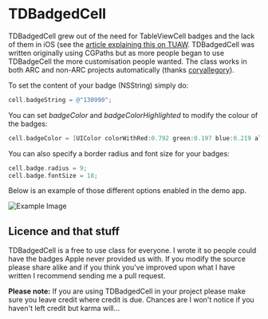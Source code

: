 # TDBadgedCell
TDBadgedCell grew out of the need for TableViewCell badges and the lack of them in iOS (see the [article explaining this on TUAW](http://www.tuaw.com/2010/01/07/iphone-devsugar-simple-table-badges/). TDBadgedCell was written originally using CGPaths but as more people began to use TDBadgeCell the more customisation people wanted. The class works in both ARC and non-ARC projects automatically (thanks [coryallegory](http://github.com/coryallegory)).

To set the content of your badge (NSString) simply do:

```Objective-C
cell.badgeString = @"130990";
```

You can set _badgeColor_ and _badgeColorHighlighted_ to modify the colour of the badges:

```Objective-C
cell.badgeColor = [UIColor colorWithRed:0.792 green:0.197 blue:0.219 alpha:1.000];
```

You can also specify a border radius and font size for your badges:

```Objective-C
cell.badge.radius = 9;
cell.badge.fontSize = 18;
```

Below is an example of those different options enabled in the demo app.

![Example Image](http://up.tmdvs.me/image/401P1Q2i3T00/d)

## Licence and that stuff
TDBadgedCell is a free to use class for everyone. I wrote it so people could have the badges Apple never provided us with. If you modify the source please share alike and if you think you've improved upon what I have written I recommend sending me a pull request.

**Please note:** If you are using TDBadgedCell in your project please make sure you leave credit where credit is due. Chances are I won't notice if you haven't left credit but karma will…
